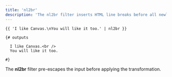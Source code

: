```yaml
---
title: 'nl2br'
description: 'The nl2br filter inserts HTML line breaks before all newlines in a string.'
---
```


```canvas {% process=false>
{{ 'I like Canvas.\nYou will like it too.' | nl2br }}

{# outputs

  I like Canvas.<br />
  You will like it too.

#}
```

The **nl2br** filter pre-escapes the input before applying the transformation.
